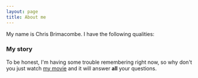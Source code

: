 ```yaml
---
layout: page
title: About me
---
```


My name is Chris Brimacombe. I have the following qualities:

### My story

To be honest, I'm having some trouble remembering right now, so why don't you just watch [my movie](https://en.wikipedia.org/wiki/The_Princess_Bride_%28film%29) and it will answer **all** your questions.
